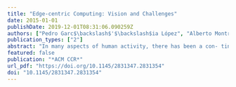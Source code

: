 ```yaml
---
title: "Edge-centric Computing: Vision and Challenges"
date: 2015-01-01
publishDate: 2019-12-01T08:31:06.090259Z
authors: ["Pedro Garc$\backslash$'$\backslash$ia López", "Alberto Montresor", "Dick H J Epema", "Anwitaman Datta", "Teruo Higashino", "Adriana Iamnitchi", "Marinho P Barcellos", "Pascal Felber", "Etienne Rivière"]
publication_types: ["2"]
abstract: "In many aspects of human activity, there has been a con- tinuous struggle between the forces of centralization and decentralization. Computing exhibits the same phenomenon; we have gone from mainframes to PCs and local networks in the past, and over the last decade we have seen a centraliza- tion and consolidation of services and applications in data centers and clouds. We position that a new shift is necessary. Technological advances such as powerful dedicated connec- tion boxes deployed in most homes, high capacity mobile end-user devices and powerful wireless networks, along with growing user concerns about trust, privacy, and autonomy requires taking the control of computing applications, data, and services away from some central nodes (the “core”) to the other logical extreme (the “edge”) of the Internet. We also position that this development can help blurring the boundary between man and machine, and embrace social computing in which humans are part of the computation and decision making loop, resulting in a human-centered system design. We refer to this vision of human-centered edge-device based computing as Edge-centric Computing. We elaborate in this position paper on this vision and present the research challenges associated with its implementation."
featured: false
publication: "*ACM CCR*"
url_pdf: "https://doi.org/10.1145/2831347.2831354"
doi: "10.1145/2831347.2831354"
---
```


